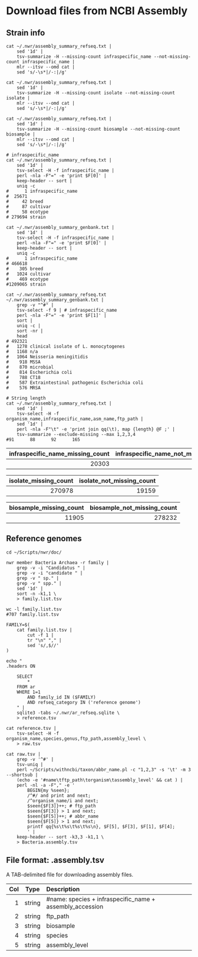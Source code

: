 # Download files from NCBI Assembly

## Strain info

```shell
cat ~/.nwr/assembly_summary_refseq.txt |
    sed '1d' |
    tsv-summarize -H --missing-count infraspecific_name --not-missing-count infraspecific_name |
    mlr --itsv --omd cat |
    sed 's/-\s*|/-:|/g'

cat ~/.nwr/assembly_summary_refseq.txt |
    sed '1d' |
    tsv-summarize -H --missing-count isolate --not-missing-count isolate |
    mlr --itsv --omd cat |
    sed 's/-\s*|/-:|/g'

cat ~/.nwr/assembly_summary_refseq.txt |
    sed '1d' |
    tsv-summarize -H --missing-count biosample --not-missing-count biosample |
    mlr --itsv --omd cat |
    sed 's/-\s*|/-:|/g'

# infraspecific_name
cat ~/.nwr/assembly_summary_refseq.txt |
    sed '1d' |
    tsv-select -H -f infraspecific_name |
    perl -nla -F"=" -e 'print $F[0]' |
    keep-header -- sort |
    uniq -c
#      1 infraspecific_name
#  25671
#     42 breed
#     87 cultivar
#     58 ecotype
# 279694 strain

cat ~/.nwr/assembly_summary_genbank.txt |
    sed '1d' |
    tsv-select -H -f infraspecific_name |
    perl -nla -F"=" -e 'print $F[0]' |
    keep-header -- sort |
    uniq -c
#      1 infraspecific_name
# 466618
#    305 breed
#   1024 cultivar
#    469 ecotype
#1209065 strain

cat ~/.nwr/assembly_summary_refseq.txt ~/.nwr/assembly_summary_genbank.txt |
    grep -v "^#" |
    tsv-select -f 9 | # infraspecific_name
    perl -nla -F"=" -e 'print $F[1]' |
    sort |
    uniq -c |
    sort -nr |
    head
# 492321
#   1278 clinical isolate of L. monocytogenes
#   1168 n/a
#   1064 Neisseria meningitidis
#    918 MSSA
#    870 microbial
#    814 Escherichia coli
#    788 CT18
#    587 Extraintestinal pathogenic Escherichia coli
#    576 MRSA

# String length
cat ~/.nwr/assembly_summary_refseq.txt |
    sed '1d' |
    tsv-select -H -f organism_name,infraspecific_name,asm_name,ftp_path |
    sed '1d' |
    perl -nla -F"\t" -e 'print join qq(\t), map {length} @F ;' |
    tsv-summarize --exclude-missing --max 1,2,3,4
#91      88      92      165

```

| infraspecific_name_missing_count | infraspecific_name_not_missing_count |
|---------------------------------:|-------------------------------------:|
|                            20303 |                               269834 |

| isolate_missing_count | isolate_not_missing_count |
|----------------------:|--------------------------:|
|                270978 |                     19159 |

| biosample_missing_count | biosample_not_missing_count |
|------------------------:|----------------------------:|
|                   11905 |                      278232 |

## Reference genomes

```shell
cd ~/Scripts/nwr/doc/

nwr member Bacteria Archaea -r family |
    grep -v -i "Candidatus " |
    grep -v -i "candidate " |
    grep -v " sp." |
    grep -v " spp." |
    sed '1d' |
    sort -n -k1,1 \
    > family.list.tsv

wc -l family.list.tsv
#707 family.list.tsv

FAMILY=$(
    cat family.list.tsv |
        cut -f 1 |
        tr "\n" "," |
        sed 's/,$//'
)

echo "
.headers ON

    SELECT
        *
    FROM ar
    WHERE 1=1
        AND family_id IN ($FAMILY)
        AND refseq_category IN ('reference genome')
    " |
    sqlite3 -tabs ~/.nwr/ar_refseq.sqlite \
    > reference.tsv

cat reference.tsv |
    tsv-select -H -f organism_name,species,genus,ftp_path,assembly_level \
    > raw.tsv

cat raw.tsv |
    grep -v '^#' |
    tsv-uniq |
    perl ~/Scripts/withncbi/taxon/abbr_name.pl -c "1,2,3" -s '\t' -m 3 --shortsub |
    (echo -e '#name\tftp_path\torganism\tassembly_level' && cat ) |
    perl -nl -a -F"," -e '
        BEGIN{my %seen};
        /^#/ and print and next;
        /^organism_name/i and next;
        $seen{$F[3]}++; # ftp_path
        $seen{$F[3]} > 1 and next;
        $seen{$F[5]}++; # abbr_name
        $seen{$F[5]} > 1 and next;
        printf qq{%s\t%s\t%s\t%s\n}, $F[5], $F[3], $F[1], $F[4];
        ' |
    keep-header -- sort -k3,3 -k1,1 \
    > Bacteria.assembly.tsv

```

## File format: .assembly.tsv

A TAB-delimited file for downloading assembly files.

| Col |  Type  | Description                                              |
|----:|:------:|:---------------------------------------------------------|
|   1 | string | #name: species + infraspecific_name + assembly_accession |
|   2 | string | ftp_path                                                 |
|   3 | string | biosample                                                |
|   4 | string | species                                                  |
|   5 | string | assembly_level                                           |

